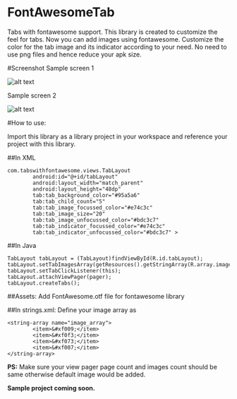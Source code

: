 # FontAwesomeTab
Tabs with fontawesome support. This library is created to customize the feel for tabs. Now you can add images using fontawesome. Customize the color for the tab image and its indicator according to your need.
No need to use png files and hence reduce your apk size.

#Screenshot
Sample screen 1

![alt text][logo]

[logo]: http://www.keenthemes.com/preview/metronic/theme/assets/global/plugins/jcrop/demos/demo_files/image1.jpg "FontAwesomeTabs"

Sample screen 2

![alt text][logo1]

[logo1]: https://www.dropbox.com/s/xwf5phic4lime7j/Image2.png

#How to use:

Import this library as a library project in your workspace and reference your project with this library.

##In XML

```
com.tabswithfontawesome.views.TabLayout
        android:id="@+id/tabLayout"
        android:layout_width="match_parent"
        android:layout_height="48dp"
        tab:tab_background_color="#95a5a6"
        tab:tab_child_count="5"
        tab:tab_image_focussed_color="#e74c3c"
        tab:tab_image_size="20"
        tab:tab_image_unfocussed_color="#bdc3c7"
        tab:tab_indicator_focussed_color="#e74c3c"
        tab:tab_indicator_unfocussed_color="#bdc3c7" >
```


##In Java

```
TabLayout tabLayout = (TabLayout)findViewById(R.id.tabLayout);
tabLayout.setTabImagesArray(getResources().getStringArray(R.array.image_array));
tabLayout.setTabClickListener(this);
tabLayout.attachViewPager(pager);
tabLayout.createTabs();
```

##Assets:
Add FontAwesome.otf file for fontawesome library

##In strings.xml: Define your image array as
```
<string-array name="image_array">
        <item>&#xf009;</item>
        <item>&#xf0f3;</item>
        <item>&#xf073;</item>
        <item>&#xf007;</item>
</string-array>
```

<b>PS:</b> Make sure your view pager page count and images count should be same otherwise default image would be added.

<b>Sample project coming soon.</b>
